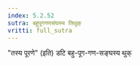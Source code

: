 ```yaml
---
index: 5.2.52
sutra: बहुपूगगणसंघस्य तिथुक्
vritti: full_sutra
---
```


"तस्य पूरणे" (इति) डटि बहु-पूग-गण-सङ्‍घस्य थुक्